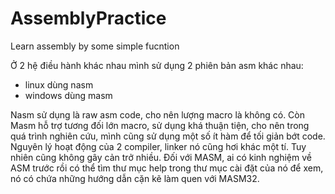 # AssemblyPractice
 Learn assembly by some simple fucntion
 
Ở 2 hệ điều hành khác nhau mình sử dụng 2 phiên bản asm khác nhau:
- linux dùng nasm
- windows dùng masm

Nasm sử dụng là raw asm code, cho nên lượng macro là không có.
Còn Masm hỗ trợ tương đối lớn macro, sử dụng khá thuận tiện, cho nên trong quá trình nghiên cứu, mình cũng sử dụng một số ít hàm để tối giản bớt code.
Nguyên lý hoạt động của 2 compiler, linker nó cũng hơi khác một tí. Tuy nhiên cũng không gây cản trở nhiều. 
Đối với MASM, ai có kinh nghiệm về ASM trước rồi có thể tìm thư mục help trong thư mục cài đặt của nó để xem, nó có chứa những hướng dẫn cặn kẽ làm quen với MASM32. 
